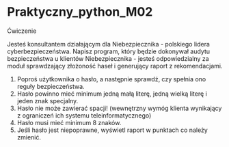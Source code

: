 # Praktyczny_python_M02

Ćwiczenie

Jesteś konsultantem działającym dla Niebezpiecznika - polskiego lidera cyberbezpieczeństwa. Napisz program, który będzie dokonywał audytu bezpieczeństwa u klientów Niebezpiecznika - jesteś odpowiedzialny za moduł sprawdzający złożoność haseł i generujący raport z rekomendacjami. 

1. Poproś użytkownika o hasło, a następnie sprawdź, czy spełnia ono reguły bezpieczeństwa.
2. Hasło powinno mieć minimum jedną małą literę, jedną wielką literę i jeden znak specjalny.
3. Hasło nie może zawierać spacji!  (wewnętrzny wymóg klienta wynikający z ograniczeń ich systemu teleinformatycznego)
4. Hasło musi mieć minimum 8 znaków.
5. Jeśli hasło jest niepoprawne, wyświetl raport w punktach co należy zmienić.
